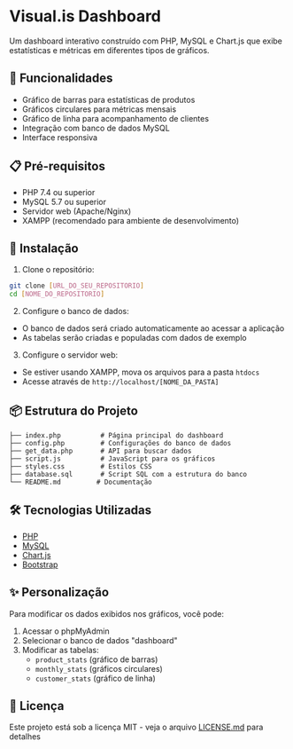 # Visual.is Dashboard

Um dashboard interativo construído com PHP, MySQL e Chart.js que exibe estatísticas e métricas em diferentes tipos de gráficos.

## 🚀 Funcionalidades

- Gráfico de barras para estatísticas de produtos
- Gráficos circulares para métricas mensais
- Gráfico de linha para acompanhamento de clientes
- Integração com banco de dados MySQL
- Interface responsiva

## 📋 Pré-requisitos

- PHP 7.4 ou superior
- MySQL 5.7 ou superior
- Servidor web (Apache/Nginx)
- XAMPP (recomendado para ambiente de desenvolvimento)

## 🔧 Instalação

1. Clone o repositório:

```bash
git clone [URL_DO_SEU_REPOSITORIO]
cd [NOME_DO_REPOSITORIO]
```

2. Configure o banco de dados:

- O banco de dados será criado automaticamente ao acessar a aplicação
- As tabelas serão criadas e populadas com dados de exemplo

3. Configure o servidor web:

- Se estiver usando XAMPP, mova os arquivos para a pasta `htdocs`
- Acesse através de `http://localhost/[NOME_DA_PASTA]`

## 📦 Estrutura do Projeto

```
├── index.php          # Página principal do dashboard
├── config.php         # Configurações do banco de dados
├── get_data.php       # API para buscar dados
├── script.js          # JavaScript para os gráficos
├── styles.css         # Estilos CSS
├── database.sql       # Script SQL com a estrutura do banco
└── README.md         # Documentação
```

## 🛠️ Tecnologias Utilizadas

- [PHP](https://www.php.net/)
- [MySQL](https://www.mysql.com/)
- [Chart.js](https://www.chartjs.org/)
- [Bootstrap](https://getbootstrap.com/)

## ✨ Personalização

Para modificar os dados exibidos nos gráficos, você pode:

1. Acessar o phpMyAdmin
2. Selecionar o banco de dados "dashboard"
3. Modificar as tabelas:
   - `product_stats` (gráfico de barras)
   - `monthly_stats` (gráficos circulares)
   - `customer_stats` (gráfico de linha)

## 📄 Licença

Este projeto está sob a licença MIT - veja o arquivo [LICENSE.md](LICENSE.md) para detalhes
